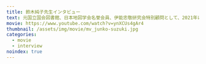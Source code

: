```yaml
---
title: 鈴木純子先生インタビュー
text: 元国立国会図書館、日本地図学会名誉会員、伊能忠敬研究会特別顧問として、2021年に発見された伊能小図の分析・鑑定でも活躍された、鈴木純子先生の古地図に対する豊富な知見とアーカイブに対する姿勢についてインタビューしました。
movie: https://www.youtube.com/watch?v=ynXCUs4gAr4
thumbnail: /assets/img/movie/mv_junko-suzuki.jpg
categories:
  - movie
  - interview
noindex: true
---
```

